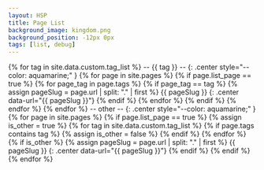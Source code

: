 ```yaml
---
layout: HSP
title: Page List
background_image: kingdom.png
background_position: -12px 0px
tags: [list, debug]
---
```


{% for tag in site.data.custom.tag_list %}
\-\- {{ tag }} \-\-
{: .center style="--color: aquamarine;" }
{% for page in site.pages %}
{% if page.list_page == true %}
{% for page_tag in page.tags %}
{% if page_tag == tag %}
{% assign pageSlug = page.url | split: "." | first %}
{{ pageSlug }}
{: .center data-url="{{ pageSlug }}"}
{% endif %}
{% endfor %}
{% endif %}
{% endfor %}
{% endfor %}
\-\- other \-\-
{: .center style="--color: aquamarine;" }
{% for page in site.pages %}
{% if page.list_page == true %}
{% assign is_other = true %}
{% for tag in site.data.custom.tag_list %}
{% if page.tags contains tag %}
{% assign is_other = false %}
{% endif %}
{% endfor  %}
{% if is_other %}
{% assign pageSlug = page.url | split: "." | first %}
{{ pageSlug }}
{: .center data-url="{{ pageSlug }}"}
{% endif %}
{% endif %}
{% endfor %}
